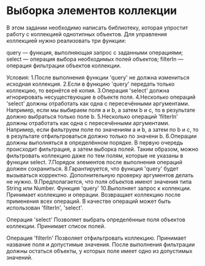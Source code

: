 # Выборка элементов коллекции
В этом задании необходимо написать библиотеку, которая упростит работу с коллекцией однотипных объектов.
Для управления коллекцией нужно реализовать три функции:

query — функция, выполняющая запрос с заданными операциями;
select — операция выбора необходимых полей объектов;
filterIn — операция фильтрации объектов коллекции.

Условия:
1.После выполнения функции 'query' не должна измениться исходная коллекция.
2.Если в функцию 'query' передать только коллекцию, то вернётся её копия.
3.Операция 'select' должна игнорировать несуществующие в объекте поля.
4.Несколько операций 'select' должны отработать как одна с пересечёнными аргументами. Например, если мы выбираем поля a и b, а затем b и c, то в результате должно выбраться только поле b.
5.Несколько операций 'filterIn' должны отработать как одна с пересечёнными аргументами. Например, если фильтруем поле по значениям a и b, а затем по b и c, то в результате отфильтроваться должно только по значени b.
6.Операции должны выполняться в определённом порядке. В первую очередь происходит фильтрация, а затем выборка полей. Таким образом, можно фильтровать коллекцию даже по тем полям, которые не указаны в функции select.
7.Порядок элементов после выполнения операций должен сохраниться.
8.Гарантируется, что функция 'query' будет вызываться корректно. Дополнительную проверку аргументов делать не нужно.
9.Предполагается, что поля объектов имеют значения типа String или Number.
Функция 'query'
10.Выполняет запрос к коллекции. Принимает коллекцию и операции. Возвращает коллекцию после применения всех операций. В качестве операций может быть использован 'filterIn', 'select'.

Операция 'select'
Позволяет выбрать определённые поля объектов коллекции. Принимает список полей.

Операция 'filterIn'
Позволяет отфильтровать коллекцию. Принимает название поля и допустимые значения. После выполнения фильтрации должны остаться объекты, у которых поле имеет одно из допустимых значений.

